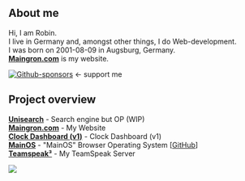 ## About me
Hi, I am Robin.  
I live in Germany and, amongst other things, I do Web-development.  
I was born on 2001-08-09 in Augsburg, Germany.  
**[Maingron.com](https://maingron.com)** is my website.

[![Github-sponsors](https://img.shields.io/badge/sponsor-444444?style=flat&logo=GitHub-Sponsors)](https://github.com/sponsors/maingron) <- support me

## Project overview
**[Unisearch](https://unisearch.app)** - Search engine but OP (WIP)  
**[Maingron.com](https://maingron.com)** - My Website  
**[Clock Dashboard (v1)](https://clock.maingron.com)** - Clock Dashboard (v1)  
**[MainOS](https://maingron.com/mainos)** - "MainOS" Browser Operating System [[GitHub](//github.com/Maingron/MainOS)]  
**[Teamspeak³](https://maingron.com/ts3)** - My TeamSpeak Server   

![](http://github-profile-summary-cards.vercel.app/api/cards/stats?username=maingron&theme=github_dark)
